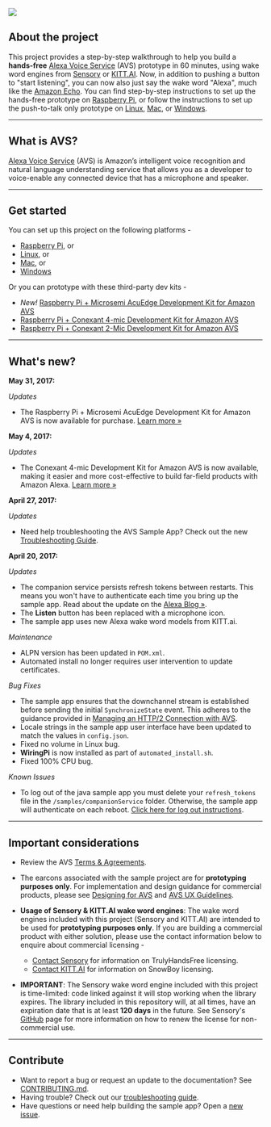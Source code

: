 ![](../../wiki/assets/alexa-logo-3.png)

## About the project

This project provides a step-by-step walkthrough to help you build a **hands-free** [Alexa Voice Service](https://developer.amazon.com/avs) (AVS) prototype in 60 minutes, using wake word engines from [Sensory](https://github.com/Sensory/alexa-rpi) or [KITT.AI](https://github.com/Kitt-AI/snowboy). Now, in addition to pushing a button to "start listening", you can now also just say the wake word "Alexa", much like the [Amazon Echo](https://amazon.com/echo). You can find step-by-step instructions to set up the hands-free prototype on [Raspberry Pi](../../wiki/Raspberry-Pi), or follow the instructions to set up the push-to-talk only prototype on [Linux](../../wiki/Linux), [Mac](../../wiki/Mac), or [Windows](../../wiki/Windows).

---

## What is AVS?

[Alexa Voice Service](https://developer.amazon.com/avs) (AVS) is Amazon’s intelligent voice recognition and natural language understanding service that allows you as a developer to voice-enable any connected device that has a microphone and speaker.

--- 

## Get started

You can set up this project on the following platforms -

* [Raspberry Pi](../../wiki/Raspberry-Pi), or
* [Linux](../../wiki/Linux), or
* [Mac](../../wiki/Mac), or
* [Windows](../../wiki/Windows)  

Or you can prototype with these third-party dev kits -

* *New!* [Raspberry Pi + Microsemi AcuEdge Development Kit for Amazon AVS](https://github.com/MicrosemiVoiceProcessing/ZLK38AVS/wiki/howto)    
* [Raspberry Pi + Conexant 4-mic Development Kit for Amazon AVS](https://github.com/conexant/alexa-avs-sample-app/wiki/Conexant4Mic-Raspberry-Pi)
* [Raspberry Pi + Conexant 2-Mic Development Kit for Amazon AVS](../../wiki/Conexant2Mic-Raspberry-Pi)  

---

## What's new?  

**May 31, 2017:**

*Updates*  

* The Raspberry Pi + Microsemi AcuEdge Development Kit for Amazon AVS is now available for purchase. [Learn more »](https://developer.amazon.com/alexa-voice-service/dev-kits/microsemi-acuedge/)  

**May 4, 2017:**  

*Updates*

* The Conexant 4-mic Development Kit for Amazon AVS is now available, making it easier and more cost-effective to build far-field products with Amazon Alexa. [Learn more »](http://developer.amazon.com/alexa-voice-service/dev-kits/conexant-4-mic/)  

**April 27, 2017:**

*Updates* 

* Need help troubleshooting the AVS Sample App? Check out the new [Troubleshooting Guide](https://github.com/alexa/alexa-avs-sample-app/wiki/Troubleshooting).

**April 20, 2017:**  

*Updates*  

* The companion service persists refresh tokens between restarts. This means you won't have to authenticate each time you bring up the sample app. Read about the update on the [Alexa Blog »](https://developer.amazon.com/blogs/alexa/post/bb4a34ad-f805-43d9-bbe0-c113105dd8fd/understanding-login-authentication-with-the-avs-sample-app-and-the-node-js-server).  
* The **Listen** button has been replaced with a microphone icon.  
* The sample app uses new Alexa wake word models from KITT.ai.  

*Maintenance*  

* ALPN version has been updated in `POM.xml`.  
* Automated install no longer requires user intervention to update certificates.  

*Bug Fixes*  

* The sample app ensures that the downchannel stream is established before sending the initial `SynchronizeState` event. This adheres to the guidance provided in [Managing an HTTP/2 Connection with AVS](https://developer.amazon.com/public/solutions/alexa/alexa-voice-service/docs/managing-an-http-2-connection).
* Locale strings in the sample app user interface have been updated to match the values in `config.json`.  
* Fixed no volume in Linux bug.  
* **WiringPi** is now installed as part of `automated_install.sh`.  
* Fixed 100% CPU bug.  

*Known Issues*

* To log out of the java sample app you must delete your `refresh_tokens` file in the `/samples/companionService` folder. Otherwise, the sample app will authenticate on each reboot. [Click here for log out instructions](../../wiki/Sample-App-Log-Out-Instructions).

---

## Important considerations

* Review the AVS [Terms & Agreements](https://developer.amazon.com/public/solutions/alexa/alexa-voice-service/support/terms-and-agreements).  

* The earcons associated with the sample project are for **prototyping purposes only**. For implementation and design guidance for commercial products, please see [Designing for AVS](https://developer.amazon.com/public/solutions/alexa/alexa-voice-service/content/designing-for-the-alexa-voice-service) and [AVS UX Guidelines](https://developer.amazon.com/public/solutions/alexa/alexa-voice-service/content/alexa-voice-service-ux-design-guidelines).

* **Usage of Sensory & KITT.AI wake word engines**: The wake word engines included with this project (Sensory and KITT.AI) are intended to be used for **prototyping purposes only**. If you are building a commercial product with either solution, please use the contact information below to enquire about commercial licensing -
  * [Contact Sensory](http://www.sensory.com/support/contact/us-sales/) for information on TrulyHandsFree licensing.
  * [Contact KITT.AI](mailto:snowboy@kitt.ai) for information on SnowBoy licensing.

* **IMPORTANT**: The Sensory wake word engine included with this project is time-limited: code linked against it will stop working when the library expires. The library included in this repository will, at all times, have an expiration date that is at least **120 days** in the future. See Sensory's [GitHub](https://github.com/Sensory/alexa-rpi#license) page for more information on how to renew the license for non-commercial use.

---

## Contribute 

* Want to report a bug or request an update to the documentation? See [CONTRIBUTING.md](https://github.com/alexa/alexa-avs-sample-app/blob/master/CONTRIBUTING.md).
* Having trouble? Check out our [troubleshooting guide](../../wiki/Troubleshooting).
* Have questions or need help building the sample app? Open a [new issue](https://github.com/alexa/alexa-avs-sample-app/issues/new).


